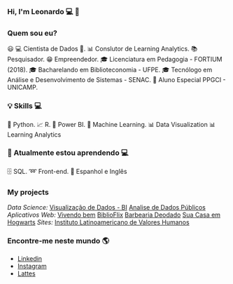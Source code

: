 ### Hi, I'm Leonardo 💻 👋

### Quem sou eu?

😃 💻 Cientista de Dados 🥰.
📊 Conslutor de Learning Analytics.
📚 Pesquisador.
😁 Empreendedor.
🎓 Licenciatura em Pedagogia - FORTIUM (2018).
🎓 Bacharelando em Biblioteconomia - UFPE.
🎓 Tecnólogo em Análise e Desenvolvimento de Sistemas - SENAC.
🍾 Aluno Especial PPGCI - UNICAMP.

### 💡 Skills 💻
🐍 Python.
📈 R.
🧮 Power BI.
🔮 Machine Learning.
📊 Data Visualization
📊 Learning Analytics

### 🔋 Atualmente estou aprendendo  💻
🗄 SQL.
➿ Front-end.
🔅 Espanhol e Inglês

### My projects

*Data Science:*
[Visualização de Dados - BI](https://github.com/Leonnmarshall/Data-Science/tree/master/Aula2)
[Analise de Dados Públicos](https://github.com/Leonnmarshall/dataAnalytics)
*Aplicativos Web:*
[Vivendo bem](https://github.com/Leonnmarshall/app-vivendo-bem)
[BiblioFlix](https://github.com/Leonnmarshall/BiblioFlix)
[Barbearia Deodado](https://github.com/Leonnmarshall/webDeveloper)
[Sua Casa em Hogwarts](https://github.com/Leonnmarshall/CasaHogwarts-.git)
*Sites:*
[Instituto Latinoamericano de Valores Humanos](https://institutovaloreshumanos.org/)

### Encontre-me neste mundo 🌎
* [Linkedin](www.linkedin.com/in/leonnmarshall)
* [Instagram](https://www.instagram.com/data_universebr/)
* [Lattes](http://lattes.cnpq.br/2936385010552177)

